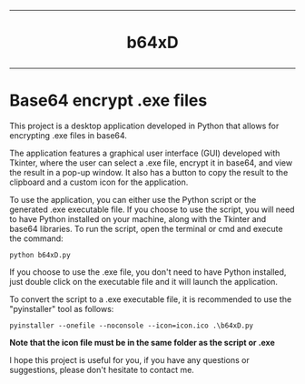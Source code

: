 <hr><h1>
<p align="center">
b64xD
</p>
<hr>

# **Base64 encrypt .exe files**

This project is a desktop application developed in Python that allows for encrypting .exe files in base64.

The application features a graphical user interface (GUI) developed with Tkinter, where the user can select a .exe file, encrypt it in base64, and view the result in a pop-up window. It also has a button to copy the result to the clipboard and a custom icon for the application.

To use the application, you can either use the Python script or the generated .exe executable file. If you choose to use the script, you will need to have Python installed on your machine, along with the Tkinter and base64 libraries. To run the script, open the terminal or cmd and execute the command:
```
python b64xD.py
```
If you choose to use the .exe file, you don't need to have Python installed, just double click on the executable file and it will launch the application.

To convert the script to a .exe executable file, it is recommended to use the "pyinstaller" tool as follows:
```
pyinstaller --onefile --noconsole --icon=icon.ico .\b64xD.py
```
**Note that the icon file must be in the same folder as the script or .exe**

I hope this project is useful for you, if you have any questions or suggestions, please don't hesitate to contact me.
